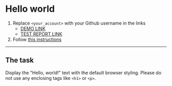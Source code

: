 # Hello world

1. Replace `<your_account>` with your Github username in the links
   - [DEMO LINK](https://ivan-kolesnyk.github.io/layout_hello-world/) <br>
   - [TEST REPORT LINK](https://ivan-kolesnyk.github.io/layout_hello-world/report/html_report/)
2. Follow [this instructions](https://mate-academy.github.io/layout_task-guideline/)

---

## The task

Display the "Hello, world!" text with the default browser styling. Please do not
use any enclosing tags like `<h1>` or `<p>`.
